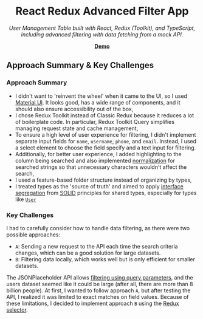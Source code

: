 <h1 align="center">React Redux Advanced Filter App</h1>

<p align="center">
  <em>User Management Table built with React, Redux (Toolkit), and TypeScript,
  <br />including advanced filtering with data fetching from a mock API.</em>
</p>

<p align="center">
  <a href="https://react-redux-advanced-filter-app.onrender.com/"><strong>Demo</strong></a>
  <br />
</p>

## Approach Summary & Key Challenges

### Approach Summary

- I didn't want to 'reinvent the wheel' when it came to the UI, so I used [Material UI](https://mui.com/material-ui/). It looks good, has a wide range of components, and it should also ensure accessibility out of the box,
- I chose Redux Toolkit instead of Classic Redux because it reduces a lot of boilerplate code. In particular, Redux Toolkit Query simplifies managing request state and cache management,
- To ensure a high level of user experience for filtering, I didn't implement separate input fields for `name`, `username`, `phone`, and `email`. Instead, I used a select element to choose the field specify and a text input for filtering.
- Additionally, for better user experience, I added highlighting to the column being searched and also implemented [normalization](/src/shared/utils/strings.utils.ts) for searched strings so that unnecessary characters wouldn't affect the search,
- I used a feature-based folder structure instead of organizing by types,
- I treated types as the 'source of truth' and aimed to apply [interface segregation](https://en.wikipedia.org/wiki/Interface_segregation_principle) from [SOLID](https://en.wikipedia.org/wiki/SOLID) principles for shared types, especially for types like [`User`](./src//features//users//users.types.ts)

### Key Challenges

I had to carefully consider how to handle data filtering, as there were two possible approaches:

- `A`: Sending a new request to the API each time the search criteria changes, which can be a good solution for large datasets.
- `B`: Filtering data locally, which works well but is only efficient for smaller datasets.

The JSONPlaceholder API allows [filtering using query parameters](https://jsonplaceholder.typicode.com/guide/), and the users dataset seemed like it could be large (after all, there are more than 8 billion people). At first, I wanted to follow approach `A`, but after testing the API, I realized it was limited to exact matches on field values. Because of these limitations, I decided to implement approach `B` using the [Redux selector](/src/features//users/users.selectors.ts).
